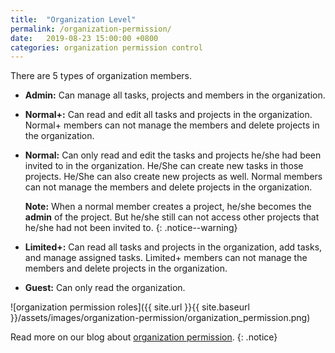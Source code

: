 ```yaml
---
title:  "Organization Level"
permalink: /organization-permission/
date:   2019-08-23 15:00:00 +0800
categories: organization permission control
---
```

There are 5 types of organization members.

- **Admin:** Can manage all tasks, projects and members in the organization.

- **Normal+:** Can read and edit all tasks and projects in the organization. Normal+ members can not manage the members and delete projects in the organization.

- **Normal:** Can only read and edit the tasks and projects he/she had been invited to in the organization. He/She can create new tasks in those projects. He/She can also create new projects as well. Normal members can not manage the members and delete projects in the organization. 

    **Note:** When a normal member creates a project, he/she becomes the **admin** of the project. But he/she still can not access other projects that he/she had not been invited to.
	{: .notice--warning}

- **Limited+:** Can read all tasks and projects in the organization, add tasks, and manage assigned tasks. Limited+ members can not manage the members and delete projects in the organization. 

- **Guest:** Can only read the organization.

![organization permission roles]({{ site.url }}{{ site.baseurl }}/assets/images/organization-permission/organization_permission.png)

Read more on our blog about [organization permission](https://quire.io/blog/p/Roles-&-Permissions-in-Quire.html). 
{: .notice}